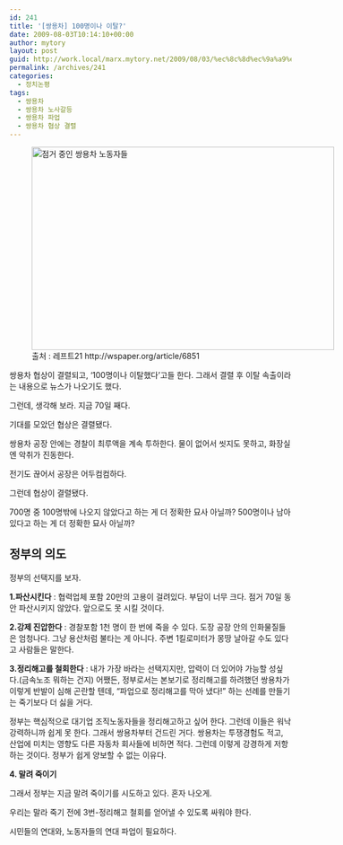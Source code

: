 ```yaml
---
id: 241
title: '[쌍용차] 100명이나 이탈?'
date: 2009-08-03T10:14:10+00:00
author: mytory
layout: post
guid: http://work.local/marx.mytory.net/2009/08/03/%ec%8c%8d%ec%9a%a9%ec%b0%a8-100%eb%aa%85%ec%9d%b4%eb%82%98-%ec%9d%b4%ed%83%88/
permalink: /archives/241
categories:
  - 정치논평
tags:
  - 쌍용차
  - 쌍용차 노사갈등
  - 쌍용차 파업
  - 쌍용차 협상 결렬
---
```

<figure style="width: 540px" class="wp-caption aligncenter"><img src="http://work.local/marx.mytory.net/wp-content/uploads/1/cfile24.uf.143F38134A76B80A6F7682.jpg" width="540" height="362" alt="점거 중인 쌍용차 노동자들" filename="cfile24.uf.143F38134A76B80A6F7682.jpg" filemime="" /><figcaption class="wp-caption-text">출처 : 레프트21 http://wspaper.org/article/6851</figcaption></figure> 

쌍용차 협상이 결렬되고, &#8216;100명이나 이탈했다&#8217;고들 한다. 그래서 결렬 후 이탈 속출이라는 내용으로 뉴스가 나오기도 했다. 

그런데, 생각해 보라. 지금 70일 째다. 

기대를 모았던 협상은 결렬됐다. 

쌍용차 공장 안에는 경찰이 최루액을 계속 투하한다. 물이 없어서 씻지도 못하고, 화장실엔 악취가 진동한다. 

전기도 끊어서 공장은 어두컴컴하다. 

그런데 협상이 결렬됐다. 

700명 중 100명밖에 나오지 않았다고 하는 게 더 정확한 묘사 아닐까? 500명이나 남아있다고 하는 게 더 정확한 묘사 아닐까? 

## 정부의 의도
  

  


정부의 선택지를 보자. 

<span style="font-weight: bold;">1.파산시킨다</span> : 협력업체 포함 20만의 고용이 걸려있다. 부담이 너무 크다. 점거 70일 동안 파산시키지 않았다. 앞으로도 못 시킬 것이다. 

<span style="font-weight: bold;">2.강제 진압한다</span> : 경찰포함 1천 명이 한 번에 죽을 수 있다. 도장 공장 안의 인화물질들은 엄청나다. 그냥 용산처럼 불타는 게 아니다. 주변 1킬로미터가 몽땅 날아갈 수도 있다고 사람들은 말한다. 

<span style="font-weight: bold;">3.정리해고를 철회한다</span> : 내가 가장 바라는 선택지지만, 압력이 더 있어야 가능할 성싶다.(금속노조 뭐하는 건지) 어쨌든, 정부로서는 본보기로 정리해고를 하려했던 쌍용차가 이렇게 반발이 심해 곤란할 텐데, &#8220;파업으로 정리해고를 막아 냈다!&#8221; 하는 선례를 만들기는 죽기보다 더 싫을 거다. 

정부는 핵심적으로 대기업 조직노동자들을 정리해고하고 싶어 한다. 그런데 이들은 워낙 강력하니까 쉽게 못 한다. 그래서 쌍용차부터 건드린 거다. 쌍용차는 투쟁경험도 적고, 산업에 미치는 영향도 다른 자동차 회사들에 비하면 적다. 그런데 이렇게 강경하게 저항하는 것이다. 정부가 쉽게 양보할 수 없는 이유다. 

<span style="font-weight: bold;">4. 말려 죽이기</span> 

그래서 정부는 지금 말려 죽이기를 시도하고 있다. 혼자 나오게. 

우리는 말라 죽기 전에 3번-정리해고 철회를 얻어낼 수 있도록 싸워야 한다. 

시민들의 연대와, 노동자들의 연대 파업이 필요하다.